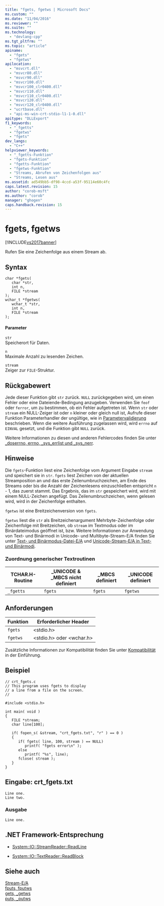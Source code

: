 ```yaml
---
title: "fgets, fgetws | Microsoft Docs"
ms.custom: ""
ms.date: "11/04/2016"
ms.reviewer: ""
ms.suite: ""
ms.technology: 
  - "devlang-cpp"
ms.tgt_pltfrm: ""
ms.topic: "article"
apiname: 
  - "fgets"
  - "fgetws"
apilocation: 
  - "msvcrt.dll"
  - "msvcr80.dll"
  - "msvcr90.dll"
  - "msvcr100.dll"
  - "msvcr100_clr0400.dll"
  - "msvcr110.dll"
  - "msvcr110_clr0400.dll"
  - "msvcr120.dll"
  - "msvcr120_clr0400.dll"
  - "ucrtbase.dll"
  - "api-ms-win-crt-stdio-l1-1-0.dll"
apitype: "DLLExport"
f1_keywords: 
  - "_fgetts"
  - "fgetws"
  - "fgets"
dev_langs: 
  - "C++"
helpviewer_keywords: 
  - "_fgetts-Funktion"
  - "fgets-Funktion"
  - "fgetts-Funktion"
  - "fgetws-Funktion"
  - "Streams, Abrufen von Zeichenfolgen aus"
  - "Streams, Lesen aus"
ms.assetid: ad549bb5-df98-4ccd-a53f-95114e60c4fc
caps.latest.revision: 15
author: "corob-msft"
ms.author: "corob"
manager: "ghogen"
caps.handback.revision: 15
---
```

# fgets, fgetws
[!INCLUDE[vs2017banner](../../assembler/inline/includes/vs2017banner.md)]

Rufen Sie eine Zeichenfolge aus einem Stream ab.  
  
## Syntax  
  
```  
char *fgets(   
   char *str,  
   int n,  
   FILE *stream   
);  
wchar_t *fgetws(   
   wchar_t *str,  
   int n,  
   FILE *stream   
);  
```  
  
#### Parameter  
 `str`  
 Speicherort für Daten.  
  
 `n`  
 Maximale Anzahl zu lesenden Zeichen.  
  
 `stream`  
 Zeiger zur `FILE`\-Struktur.  
  
## Rückgabewert  
 Jede dieser Funktion gibt `str` zurück.  `NULL` zurückgegeben wird, um einen Fehler oder eine Dateiende\-Bedingung anzugeben.  Verwenden Sie `feof` oder `ferror`, um zu bestimmen, ob ein Fehler aufgetreten ist.  Wenn `str` oder `stream` ein NULL\-Zeiger ist oder `n` kleiner oder gleich null ist, Aufrufe dieser Funktion Parameterhandler der ungültige, wie in [Parametervalidierung](../../c-runtime-library/parameter-validation.md) beschrieben.  Wenn die weitere Ausführung zugelassen wird, wird `errno` auf `EINVAL` gesetzt, und die Funktion gibt `NULL` zurück.  
  
 Weitere Informationen zu diesen und anderen Fehlercodes finden Sie unter [\_doserrno, errno, \_sys\_errlist und \_sys\_nerr](../../c-runtime-library/errno-doserrno-sys-errlist-and-sys-nerr.md).  
  
## Hinweise  
 Die `fgets`\-Funktion liest eine Zeichenfolge vom Argument Eingabe `stream` und speichert sie in `str`.  `fgets` liest Zeichen von der aktuellen Streamposition an und das erste Zeilenumbruchzeichen, am Ende des Streams oder bis die Anzahl der Zeichenlesens einzuschließen entspricht `n` \- 1, das zuerst stammt.  Das Ergebnis, das im `str` gespeichert wird, wird mit einem NULL\-Zeichen angefügt.  Das Zeilenumbruchzeichen, wenn gelesen wird, wird in der Zeichenfolge enthalten.  
  
 `fgetws` ist eine Breitzeichenversion von `fgets`.  
  
 `fgetws` liest die `str` als Breitzeichenargument Mehrbyte\-Zeichenfolge oder Zeichenfolge mit Breitzeichen, ob `stream` im Textmodus oder im Binärdateimodus geöffnet ist, bzw.  Weitere Informationen zur Anwendung von Text\- und Binärmodi in Unicode\- und Multibyte\-Stream\-E\/A finden Sie unter [Text\- und Binärmodus\-Datei\-E\/A](../../c-runtime-library/text-and-binary-mode-file-i-o.md) und [Unicode\-Stream\-E\/A in Text\- und Binärmodi](../../c-runtime-library/unicode-stream-i-o-in-text-and-binary-modes.md).  
  
### Zuordnung generischer Textroutinen  
  
|TCHAR.H\-Routine|\_UNICODE & \_MBCS nicht definiert|\_MBCS definiert|\_UNICODE definiert|  
|----------------------|----------------------------------------|----------------------|-------------------------|  
|`_fgetts`|`fgets`|`fgets`|`fgetws`|  
  
## Anforderungen  
  
|Funktion|Erforderlicher Header|  
|--------------|---------------------------|  
|`fgets`|\<stdio.h\>|  
|`fgetws`|\<stdio.h\> oder \<wchar.h\>|  
  
 Zusätzliche Informationen zur Kompatibilität finden Sie unter [Kompatibilität](../../c-runtime-library/compatibility.md) in der Einführung.  
  
## Beispiel  
  
```  
// crt_fgets.c  
// This program uses fgets to display  
// a line from a file on the screen.  
//  
  
#include <stdio.h>  
  
int main( void )  
{  
   FILE *stream;  
   char line[100];  
  
   if( fopen_s( &stream, "crt_fgets.txt", "r" ) == 0 )  
   {  
      if( fgets( line, 100, stream ) == NULL)  
         printf( "fgets error\n" );  
      else  
         printf( "%s", line);  
      fclose( stream );  
   }  
}  
```  
  
## Eingabe: crt\_fgets.txt  
  
```  
Line one.  
Line two.  
```  
  
### Ausgabe  
  
```  
Line one.  
```  
  
## .NET Framework-Entsprechung  
  
-   [System::IO::StreamReader::ReadLine](https://msdn.microsoft.com/en-us/library/system.io.streamreader.readline.aspx)  
  
-   [System::IO::TextReader::ReadBlock](https://msdn.microsoft.com/en-us/library/system.io.textreader.readblock.aspx)  
  
## Siehe auch  
 [Stream\-E\/A](../../c-runtime-library/stream-i-o.md)   
 [fputs, fputws](../../c-runtime-library/reference/fputs-fputws.md)   
 [gets, \_getws](../../c-runtime-library/gets-getws.md)   
 [puts, \_putws](../../c-runtime-library/reference/puts-putws.md)